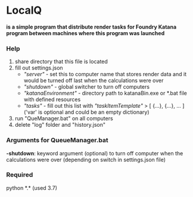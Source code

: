 # LocalQ

**is a simple program that distribute render tasks for Foundry Katana program between machines where this program was launched**


### Help
1. share directory that this file is located
2. fill out settings.json
    * *"server"* - set this to computer name that stores render data and it would be turned off last when the calculations were over
    * *"shutdown"* - global switcher to turn off computers
    * *"katanaEnvironment"* - directory path to katanaBin.exe or \*.bat file with defined resources
    * *"tasks"* - fill out this list with *"taskItemTemplate"* > \[ \{\...}, \{\...}, ... \] \('var' is optional and could be an empty dictionary\)
3. run "QueManager.bat" on all computers
4. delete "log" folder and "history.json"


### Arguments for QueueManager.bat
**-shutdown**: keyword argument \(optional\) to turn off computer when the calculations were over \(depending on switch in settings.json file\)


### Required
python \*.\* \(used 3.7\)
